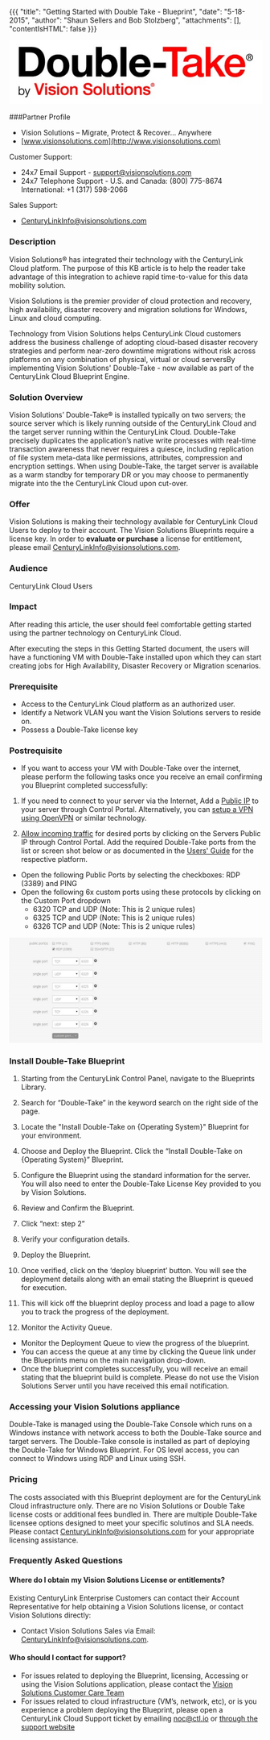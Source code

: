 {{{
"title": "Getting Started with Double Take - Blueprint",
"date": "5-18-2015",
"author": "Shaun Sellers and Bob Stolzberg",
"attachments": [],
"contentIsHTML": false
}}}

![Vision Solutions Double Take logo](../../images/ecosystem-double-take-logo.png)

###Partner Profile
- Vision Solutions – Migrate, Protect & Recover... Anywhere
- [www.visionsolutions.com](http://www.visionsolutions.com)

Customer Support:
- 24x7 Email Support - support@visionsolutions.com
- 24x7 Telephone Support - U.S. and Canada: (800) 775-8674 International: +1 (317) 598-2066

Sales Support:
- [CenturyLinkInfo@visionsolutions.com](mailto:CenturyLinkInfo@visionsolutions.com?subject=CenturyLink%20Sales%20Help)

### Description
Vision Solutions®  has integrated their technology with the CenturyLink Cloud platform.  The purpose of this KB article is to help the reader take advantage of this integration to achieve rapid time-to-value for this data mobility solution.

Vision Solutions is the premier provider of cloud protection and recovery, high availability, disaster recovery and migration solutions for Windows, Linux and cloud computing.

Technology from Vision Solutions helps CenturyLink Cloud customers address the business challenge of adopting cloud-based disaster recovery strategies and perform near-zero downtime migrations without risk across platforms on any combination of physical, virtual or cloud serversBy implementing Vision Solutions' Double-Take - now available as part of the CenturyLink Cloud Blueprint Engine.

### Solution Overview
Vision Solutions’ Double-Take® is installed typically on two servers; the source server which is likely running outside of the CenturyLink Cloud and the target server running within the CenturyLink Cloud. Double-Take precisely duplicates the application’s native write processes with real-time transaction awareness that never requires a quiesce, including replication of file system meta-data like permissions, attributes, compression and encryption settings.  When using Double-Take, the target server is available as a warm standby for temporary DR or you may choose to permanently migrate into the the CenturyLink Cloud upon cut-over.

### Offer
Vision Solutions is making their technology available for CenturyLink Cloud Users to deploy to their account.  The Vision Solutions Blueprints require a license key.  In order to  **evaluate or purchase** a license for entitlement, please email [CenturyLinkInfo@visionsolutions.com](mailto:CenturyLinkInfo@visionsolutions.com?subject=CenturyLink%20Sales%20Help).

### Audience
CenturyLink Cloud Users

### Impact
After reading this article, the user should feel comfortable getting started using the partner technology on CenturyLink Cloud.

After executing the steps in this Getting Started document, the users will have a functioning VM with Double-Take installed upon which they can start creating jobs for High Availability, Disaster Recovery or Migration scenarios.

### Prerequisite
- Access to the CenturyLink Cloud platform as an authorized user.
- Identify a Network VLAN you want the Vision Solutions servers to reside on.
- Possess a Double-Take license key

### Postrequisite
- If you want to access your VM with Double-Take over the internet, please perform the following tasks once you receive an email confirming you Blueprint completed successfully:

1. If you need to connect to your server via the Internet, Add a [Public IP](../../../network/how-to-add-public-ip-to-virtual-machine.md) to your server through Control Portal. Alternatively, you can [setup a VPN using OpenVPN](../../Network/how-to-configure-client-vpn.md) or similar technology.

2. [Allow incoming traffic](../../../network/how-to-add-public-ip-to-virtual-machine.md) for desired ports by clicking on the Servers Public IP through Control Portal.  Add the required Double-Take ports from the list or screen shot below or as documented in the [Users' Guide](http://download.doubletake.com/_download/Documentation/DocumentationLibrary.htm) for the respective platform.
  - Open the following Public Ports by selecting the checkboxes:  RDP (3389) and PING
  - Open the following 6x custom ports using these protocols by clicking on the Custom Port dropdown
    * 6320 TCP and UDP (Note: This is 2 unique rules)
    * 6325 TCP and UDP (Note: This is 2 unique rules)
    * 6326 TCP and UDP (Note: This is 2 unique rules)

  ![Double Take ports](../../images/ecosystem-double-take-dtports.png)

### Install Double-Take Blueprint

1. Starting from the CenturyLink Control Panel, navigate to the Blueprints Library.
2. Search for “Double-Take” in the keyword search on the right side of the page.
3. Locate the "Install Double-Take on {Operating System}" Blueprint for your environment.
4. Choose and Deploy the Blueprint. Click the “Install Double-Take on {Operating System}” Blueprint.

3. Configure the Blueprint using the standard information for the server.  You will also need to enter the Double-Take License Key provided to you by Vision Solutions.

4. Review and Confirm the Blueprint.
1. Click “next: step 2”
2. Verify your configuration details.

5. Deploy the Blueprint.
1. Once verified, click on the ‘deploy blueprint’ button. You will see the deployment details along with an email stating the Blueprint is queued for execution.
2. This will kick off the blueprint deploy process and load a page to allow you to track the progress of the deployment.

6. Monitor the Activity Queue.
* Monitor the Deployment Queue to view the progress of the blueprint.
* You can access the queue at any time by clicking the Queue link under the Blueprints menu on the main navigation drop-down.
* Once the blueprint completes successfully, you will receive an email stating that the blueprint build is complete. Please do not use the Vision Solutions Server until you have received this email notification.

### Accessing your Vision Solutions appliance
Double-Take is managed using the Double-Take Console which runs on a Windows instance with network access to both the Double-Take source and target servers.  The Double-Take console is installed as part of deploying the Double-Take for Windows Blueprint.  For OS level access, you can connect to Windows using RDP and Linux using SSH. 

### Pricing
The costs associated with this Blueprint deployment are for the CenturyLink Cloud infrastructure only.  There are no Vision Solutions or Double Take license costs or additional fees bundled in. There are multiple  Double-Take licensee options designed to meet your specific solutinos and SLA needs. Please contact CenturyLinkInfo@visionsolutions.com for your appropriate licensing assistance.

### Frequently Asked Questions

#### Where do I obtain my Vision Solutions License or entitlements?
Existing CenturyLink Enterprise Customers can contact their Account Representative for help obtaining a Vision Solutions license, or contact Vision Solutions directly:
- Contact Vision Solutions Sales via Email: [CenturyLinkInfo@visionsolutions.com](mailto:CenturyLinkInfo@visionsolutions.com?subject=CenturyLink%20Sales%20Help).

#### Who should I contact for support?
* For issues related to deploying the Blueprint, licensing, Accessing or using the Vision Solutions application, please contact the [Vision Solutions Customer Care Team](http://www.visionsolutions.com/services-support/support/contact-customercare )
* For issues related to cloud infrastructure (VM’s, network, etc), or is you experience a problem deploying the Blueprint, please open a CenturyLink Cloud Support ticket by emailing noc@ctl.io or [through the support website](https://t3n.zendesk.com/tickets/new)